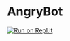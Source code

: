 # AngryBot
[![Run on Repl.it](https://repl.it/badge/github/Tinker-afk/AngryBot)](https://repl.it/github/Tinker-afk/AngryBot)